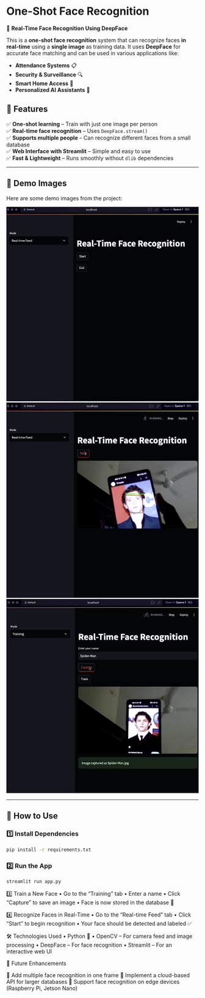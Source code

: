 # **One-Shot Face Recognition**  
🚀 **Real-Time Face Recognition Using DeepFace**  

This is a **one-shot face recognition** system that can recognize faces **in real-time** using a **single image** as training data. It uses **DeepFace** for accurate face matching and can be used in various applications like:  

- **Attendance Systems** 📋  
- **Security & Surveillance** 🔍  
- **Smart Home Access** 🚪  
- **Personalized AI Assistants** 🤖  

## **🔧 Features**
✅ **One-shot learning** – Train with just one image per person  
✅ **Real-time face recognition** – Uses `DeepFace.stream()`  
✅ **Supports multiple people** – Can recognize different faces from a small database  
✅ **Web Interface with Streamlit** – Simple and easy to use  
✅ **Fast & Lightweight** – Runs smoothly without `dlib` dependencies  

---

## **📸 Demo Images**  
Here are some demo images from the project:  

![Demo Image 1](./ss.png)  
![Demo Image 2](./ss1.png)  
![Demo Image 3](./ss3.png)  

---

## **🚀 How to Use**
### **1️⃣ Install Dependencies**  
```bash
pip install -r requirements.txt
```
### 2️⃣ Run the App
```bash
streamlit run app.py
```


3️⃣ Train a New Face
	•	Go to the “Training” tab
	•	Enter a name
	•	Click “Capture” to save an image
	•	Face is now stored in the database 🎉

4️⃣ Recognize Faces in Real-Time
	•	Go to the “Real-time Feed” tab
	•	Click “Start” to begin recognition
	•	Your face should be detected and labeled ✅


🛠 Technologies Used
	•	Python 🐍
	•	OpenCV – For camera feed and image processing
	•	DeepFace – For face recognition
	•	Streamlit – For an interactive web UI


📌 Future Enhancements

🔹 Add multiple face recognition in one frame
🔹 Implement a cloud-based API for larger databases
🔹 Support face recognition on edge devices (Raspberry Pi, Jetson Nano)
